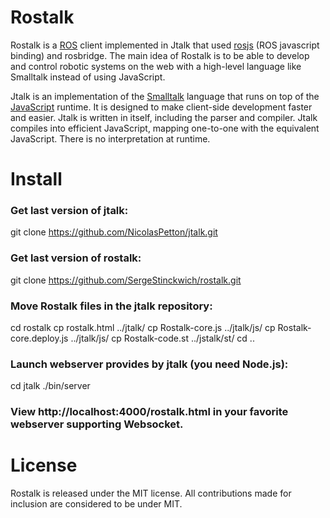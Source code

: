 Rostalk
=======

Rostalk is a <a href="http://www.ros.org/">ROS</a> client implemented in Jtalk that used <a href="http://www.ros.org/wiki/rosbridge/Tutorials/Using%20Javascript%20to%20control%20ROS%20via%20rosjs">rosjs</a> (ROS javascript binding) and rosbridge. The main idea of Rostalk is to be able to develop and control robotic systems on the web with a high-level language like Smalltalk instead of using JavaScript.

Jtalk is an implementation of the <a href="http://en.wikipedia.org/wiki/Smalltalk">Smalltalk</a> language that runs on top of the <a href="http://en.wikipedia.org/wiki/Javascript">JavaScript</a> runtime. It is designed to make client-side development faster and easier. Jtalk is written in itself, including the parser and compiler. Jtalk compiles into efficient JavaScript, mapping one-to-one with the equivalent JavaScript. There is no interpretation at runtime.

Install
=======

### Get last version of jtalk:

   git clone https://github.com/NicolasPetton/jtalk.git

### Get last version of rostalk:

  git clone https://github.com/SergeStinckwich/rostalk.git

### Move Rostalk files in the jtalk repository:

  cd rostalk
  cp rostalk.html ../jtalk/
  cp Rostalk-core.js ../jtalk/js/
  cp Rostalk-core.deploy.js ../jtalk/js/
  cp Rostalk-code.st ../jstalk/st/
  cd ..

### Launch webserver provides by jtalk (you need Node.js):

  cd jtalk
  ./bin/server

### View http://localhost:4000/rostalk.html in your favorite webserver supporting Websocket.

License
=======

Rostalk is released under the MIT license. All contributions made for inclusion are considered to be under MIT.

